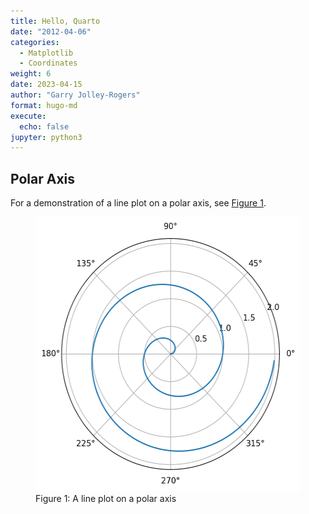 ```yaml
---
title: Hello, Quarto
date: "2012-04-06" 
categories: 
  - Matplotlib
  - Coordinates
weight: 6 
date: 2023-04-15
author: "Garry Jolley-Rogers"
format: hugo-md
execute:
  echo: false
jupyter: python3
---
```


## Polar Axis

For a demonstration of a line plot on a polar axis, see [Figure 1](#fig-polar).

<figure>
<img src="index_files/figure-markdown_strict/fig-polar-output-1.png" id="fig-polar" width="450" height="439" alt="Figure 1: A line plot on a polar axis" />
<figcaption aria-hidden="true">Figure 1: A line plot on a polar axis</figcaption>
</figure>
